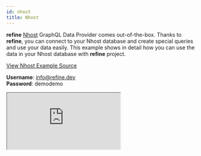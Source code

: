 ```yaml
---
id: nhost
title: Nhost
---
```

**refine** [Nhost](https://nhost.io/) GraphQL Data Provider comes out-of-the-box. Thanks to **refine**, you can connect to your Nhost database and create special queries and use your data easily. This example shows in detail how you can use the data in your Nhost database with **refine** project.

[View Nhost Example Source](https://github.com/pankod/refine/tree/master/examples/dataProvider/nhost)

**Username**: info@refine.dev  
**Password**: demodemo

<iframe src="https://stackblitz.com/github/pankod/refine/tree/master/examples/dataProvider/nhost?autoresize=1&fontsize=14&module=%2Fsrc%2FApp.tsx&theme=dark&view=preview"
  style={{width: "100%", height:"80vh", border: "0px", borderRadius: "8px", overflow:"hidden"}}
  title="refine-nhost-example"
  allow="accelerometer; ambient-light-sensor; camera; encrypted-media; geolocation; gyroscope; hid; microphone; midi; payment; usb; vr; xr-spatial-tracking"
  sandbox="allow-forms allow-modals allow-popups allow-presentation allow-same-origin allow-scripts"
></iframe>
